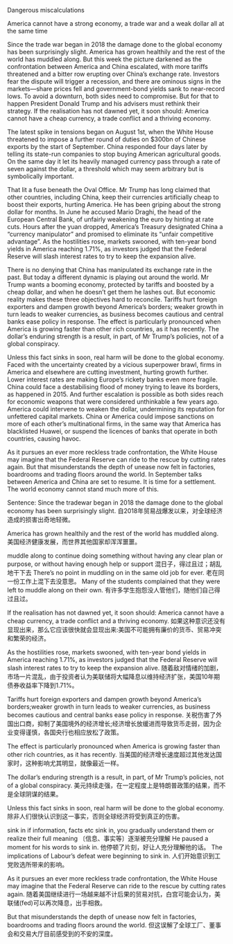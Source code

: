 Dangerous miscalculations

America cannot have a strong economy, a trade war and a weak dollar all at the same time

Since the trade war began in 2018 the damage done to the global economy has been surprisingly slight. America has grown healthily and the rest of the world has muddled along. But this week the picture darkened as the confrontation between America and China escalated, with more tariffs threatened and a bitter row erupting over China’s exchange rate. Investors fear the dispute will trigger a recession, and there are ominous signs in the markets—share prices fell and government-bond yields sank to near-record lows. To avoid a downturn, both sides need to compromise. But for that to happen President Donald Trump and his advisers must rethink their strategy. If the realisation has not dawned yet, it soon should: America cannot have a cheap currency, a trade conflict and a thriving economy.

The latest spike in tensions began on August 1st, when the White House threatened to impose a further round of duties on $300bn of Chinese exports by the start of September. China responded four days later by telling its state-run companies to stop buying American agricultural goods. On the same day it let its heavily managed currency pass through a rate of seven against the dollar, a threshold which may seem arbitrary but is symbolically important.

That lit a fuse beneath the Oval Office. Mr Trump has long claimed that other countries, including China, keep their currencies artificially cheap to boost their exports, hurting America. He has been griping about the strong dollar for months. In June he accused Mario Draghi, the head of the European Central Bank, of unfairly weakening the euro by hinting at rate cuts. Hours after the yuan dropped, America’s Treasury designated China a “currency manipulator” and promised to eliminate its “unfair competitive advantage”. As the hostilities rose, markets swooned, with ten-year bond yields in America reaching 1.71%, as investors judged that the Federal Reserve will slash interest rates to try to keep the expansion alive.

There is no denying that China has manipulated its exchange rate in the past. But today a different dynamic is playing out around the world. Mr Trump wants a booming economy, protected by tariffs and boosted by a cheap dollar, and when he doesn’t get them he lashes out. But economic reality makes these three objectives hard to reconcile. Tariffs hurt foreign exporters and dampen growth beyond America’s borders; weaker growth in turn leads to weaker currencies, as business becomes cautious and central banks ease policy in response. The effect is particularly pronounced when America is growing faster than other rich countries, as it has recently. The dollar’s enduring strength is a result, in part, of Mr Trump’s policies, not of a global conspiracy.

Unless this fact sinks in soon, real harm will be done to the global economy. Faced with the uncertainty created by a vicious superpower brawl, firms in America and elsewhere are cutting investment, hurting growth further. Lower interest rates are making Europe’s rickety banks even more fragile. China could face a destabilising flood of money trying to leave its borders, as happened in 2015. And further escalation is possible as both sides reach for economic weapons that were considered unthinkable a few years ago. America could intervene to weaken the dollar, undermining its reputation for unfettered capital markets. China or America could impose sanctions on more of each other’s multinational firms, in the same way that America has blacklisted Huawei, or suspend the licences of banks that operate in both countries, causing havoc.

As it pursues an ever more reckless trade confrontation, the White House may imagine that the Federal Reserve can ride to the rescue by cutting rates again. But that misunderstands the depth of unease now felt in factories, boardrooms and trading floors around the world. In September talks between America and China are set to resume. It is time for a settlement. The world economy cannot stand much more of this.

Sentence:
Since the tradewar began in 2018 the damage done to the global economy has been surprisingly slight.
自2018年贸易战爆发以来，对全球经济造成的损害出奇地轻微。

America has grown healthily and the rest of the world has muddled along.
美国经济健康发展，而世界其他国家却浑浑噩噩。

muddle along
to continue doing something without having any clear plan or purpose, or without having enough help or support
混日子，得过且过；胡乱地干下去
There’s no point in muddling on in the same old job for ever. 
老在同一份工作上混下去没意思。
Many of the students complained that they were left to muddle along on their own. 
有许多学生抱怨没人管他们，随他们自己得过且过。

If the realisation has not dawned yet, it soon should: America cannot have a cheap currency, a trade conflict and a thriving economy.
如果这种意识还没有显现出来，那么它应该很快就会显现出来:美国不可能拥有廉价的货币、贸易冲突和繁荣的经济。

As the hostilities rose, markets swooned, with ten-year bond yields in America reaching 1.71%, as investors judged that the Federal Reserve will slash interest rates to try to keep the expansion alive.
随着敌对情绪的加剧，市场一片混乱，由于投资者认为美联储将大幅降息以维持经济扩张，美国10年期债券收益率下降到1.71%。

Tariffs hurt foreign exporters and dampen growth beyond America’s borders;weaker growth in turn leads to weaker currencies, as business becomes cautious and central banks ease policy in response.
关税伤害了外国出口商，抑制了美国境外的经济增长;经济增长放缓进而导致货币走弱，因为企业变得谨慎，各国央行也相应放松了政策。

The effect is particularly pronounced when America is growing faster than other rich countries, as it has recently.
当美国的经济增长速度超过其他发达国家时，这种影响尤其明显，就像最近一样。

The dollar’s enduring strength is a result, in part, of Mr Trump’s policies, not of a global conspiracy.
美元持续走强，在一定程度上是特朗普政策的结果，而不是全球阴谋的结果。

Unless this fact sinks in soon, real harm will be done to the global economy.
除非人们很快认识到这一事实，否则全球经济将受到真正的伤害。

sink in
if information, facts etc sink in, you gradually understand them or realize their full meaning
〔信息、事实等〕逐渐被充分理解
He paused a moment for his words to sink in. 
他停顿了片刻，好让人充分理解他的话。
The implications of Labour’s defeat were beginning to sink in. 
人们开始意识到工党败选所带来的影响。

As it pursues an ever more reckless trade confrontation, the White House may imagine that the Federal Reserve can ride to the rescue by cutting rates again.
随着美国继续进行一场越来越不计后果的贸易对抗，白宫可能会认为，美联储(fed)可以再次降息，出手相救。

But that misunderstands the depth of unease now felt in factories, boardrooms and trading floors around the world.
但这误解了全球工厂、董事会和交易大厅目前感受到的不安的深度。